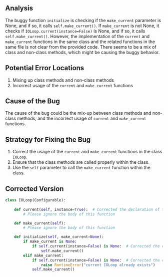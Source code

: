 ## Analysis
The buggy function `initialize` is checking if the `make_current` parameter is None, and if so, it calls `self.make_current()`. If `make_current` is not None, it checks if `IOLoop.current(instance=False)` is None, and if so, it calls `self.make_current()`. However, the implementation of the `current` and `make_current` functions in the same class and the related functions in the same file is not clear from the provided code. There seems to be a mix of class and non-class methods, which might be causing the buggy behavior.

## Potential Error Locations
1. Mixing up class methods and non-class methods
2. Incorrect usage of the `current` and `make_current` functions

## Cause of the Bug
The cause of the bug could be the mix-up between class methods and non-class methods, and the incorrect usage of `current` and `make_current` functions.

## Strategy for Fixing the Bug
1. Correct the usage of the `current` and `make_current` functions in the class `IOLoop`.
2. Ensure that the class methods are called properly within the class.
3. Use the `self` parameter to call the `make_current` function within the class.

## Corrected Version
```python
class IOLoop(Configurable):
    
    def current(self, instance=True):  # Corrected the declaration of the current function
        # Please ignore the body of this function

    def make_current(self):
        # Please ignore the body of this function

    def initialize(self, make_current=None):
        if make_current is None:
            if self.current(instance=False) is None:  # Corrected the call to the current method within the class
                self.make_current()
        elif make_current:
            if self.current(instance=False) is None:  # Corrected the call to the current method within the class
                raise RuntimeError("current IOLoop already exists")
            self.make_current()
```